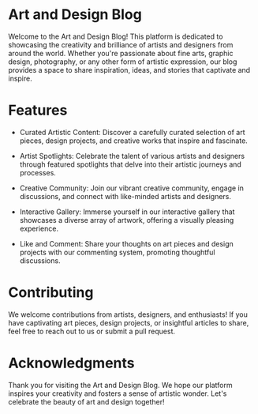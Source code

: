 # Art and Design Blog

Welcome to the Art and Design Blog! This platform is dedicated to showcasing the creativity and brilliance of artists and designers from around the world. Whether you're passionate about fine arts, graphic design, photography, or any other form of artistic expression, our blog provides a space to share inspiration, ideas, and stories that captivate and inspire.

# Features
* Curated Artistic Content: Discover a carefully curated selection of art pieces, design projects, and creative works that inspire and fascinate.

* Artist Spotlights: Celebrate the talent of various artists and designers through featured spotlights that delve into their artistic journeys and processes.

* Creative Community: Join our vibrant creative community, engage in discussions, and connect with like-minded artists and designers.

* Interactive Gallery: Immerse yourself in our interactive gallery that showcases a diverse array of artwork, offering a visually pleasing experience.

* Like  and Comment: Share your thoughts on art pieces and design projects with our commenting system, promoting thoughtful discussions.

# Contributing
We welcome contributions from artists, designers, and enthusiasts! If you have captivating art pieces, design projects, or insightful articles to share, feel free to reach out to us or submit a pull request.

# Acknowledgments
Thank you for visiting the Art and Design Blog. We hope our platform inspires your creativity and fosters a sense of artistic wonder. Let's celebrate the beauty of art and design together!
